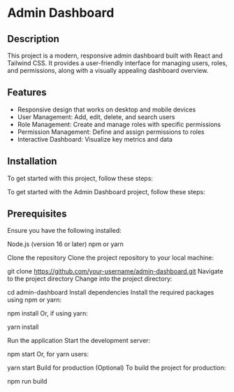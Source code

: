 # Admin Dashboard

## Description

This project is a modern, responsive admin dashboard built with React and Tailwind CSS. It provides a user-friendly interface for managing users, roles, and permissions, along with a visually appealing dashboard overview.

## Features

- Responsive design that works on desktop and mobile devices
- User Management: Add, edit, delete, and search users
- Role Management: Create and manage roles with specific permissions
- Permission Management: Define and assign permissions to roles
- Interactive Dashboard: Visualize key metrics and data

## Installation

To get started with this project, follow these steps:

To get started with the Admin Dashboard project, follow these steps:

## Prerequisites
Ensure you have the following installed:

Node.js (version 16 or later)
npm or yarn

Clone the repository
Clone the project repository to your local machine:

git clone https://github.com/your-username/admin-dashboard.git
Navigate to the project directory
Change into the project directory:

cd admin-dashboard
Install dependencies
Install the required packages using npm or yarn:

npm install
Or, if using yarn:

yarn install

Run the application
Start the development server:

npm start
Or, for yarn users:

yarn start
Build for production (Optional)
To build the project for production:

npm run build

